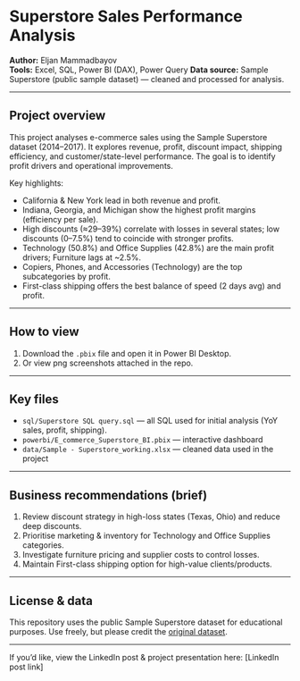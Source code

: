 # Superstore Sales Performance Analysis

**Author:** Eljan Mammadbayov  
**Tools:** Excel, SQL, Power BI (DAX), Power Query 
**Data source:** Sample Superstore (public sample dataset) — cleaned and processed for analysis.

---

## Project overview
This project analyses e-commerce sales using the Sample Superstore dataset (2014–2017). It explores revenue, profit, discount impact, shipping efficiency, and customer/state-level performance. The goal is to identify profit drivers and operational improvements.

Key highlights:
- California & New York lead in both revenue and profit.
- Indiana, Georgia, and Michigan show the highest profit margins (efficiency per sale).
- High discounts (≈29–39%) correlate with losses in several states; low discounts (0–7.5%) tend to coincide with stronger profits.
- Technology (50.8%) and Office Supplies (42.8%) are the main profit drivers; Furniture lags at ~2.5%.
- Copiers, Phones, and Accessories (Technology) are the top subcategories by profit.
- First-class shipping offers the best balance of speed (2 days avg) and profit.

---

## How to view
1. Download the `.pbix` file and open it in Power BI Desktop.
2. Or view png screenshots attached in the repo.
---

## Key files
- `sql/Superstore SQL query.sql` — all SQL used for initial analysis (YoY sales, profit, shipping).
- `powerbi/E_commerce_Superstore_BI.pbix` — interactive dashboard
- `data/Sample - Superstore_working.xlsx` — cleaned data used in the project

---

## Business recommendations (brief)
1. Review discount strategy in high-loss states (Texas, Ohio) and reduce deep discounts.  
2. Prioritise marketing & inventory for Technology and Office Supplies categories.  
3. Investigate furniture pricing and supplier costs to control losses.  
4. Maintain First-class shipping option for high-value clients/products.

---

## License & data
This repository uses the public Sample Superstore dataset for educational purposes. Use freely, but please credit the [original dataset](https://www.kaggle.com/datasets/vivek468/superstore-dataset-final).

---

If you’d like, view the LinkedIn post & project presentation here: [LinkedIn post link]
